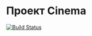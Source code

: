 # Проект Cinema
[![Build Status](https://travis-ci.com/saimon494/job4j_cinema.svg?branch=main)](https://travis-ci.com/saimon494/job4j_cinema)